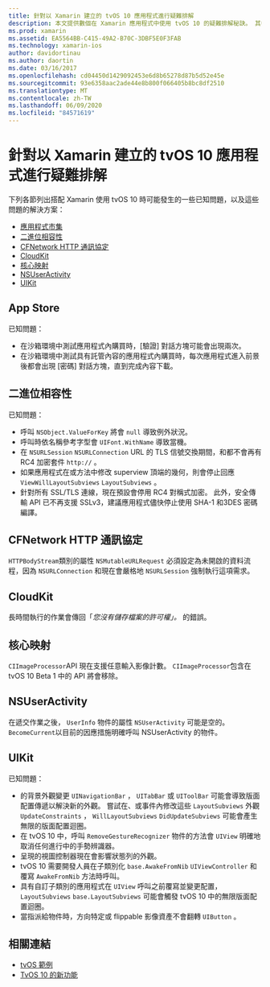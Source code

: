 ```yaml
---
title: 針對以 Xamarin 建立的 tvOS 10 應用程式進行疑難排解
description: 本文提供數個在 Xamarin 應用程式中使用 tvOS 10 的疑難排解秘訣。 其中描述與 App Store、二進位相容性、CFNetwork HttpProtocol、CloudKit、Core Image、NSUserActivity 和 UIKit 相關的問題。
ms.prod: xamarin
ms.assetid: EA5564BB-C415-49A2-B70C-3DBF5E0F3FAB
ms.technology: xamarin-ios
author: davidortinau
ms.author: daortin
ms.date: 03/16/2017
ms.openlocfilehash: cd04450d1429092453e6d8b65278d87b5d52e45e
ms.sourcegitcommit: 93e6358aac2ade44e8b800f066405b8bc8df2510
ms.translationtype: MT
ms.contentlocale: zh-TW
ms.lasthandoff: 06/09/2020
ms.locfileid: "84571619"
---
```

# <a name="troubleshooting-tvos-10-apps-built-with-xamarin"></a>針對以 Xamarin 建立的 tvOS 10 應用程式進行疑難排解

下列各節列出搭配 Xamarin 使用 tvOS 10 時可能發生的一些已知問題，以及這些問題的解決方案：

- [應用程式市集](#App-Store)
- [二進位相容性](#Binary-Compatibility)
- [CFNetwork HTTP 通訊協定](#CFNetwork-HTTP-Protocol)
- [CloudKit](#CloudKit)
- [核心映射](#CoreImage)
- [NSUserActivity](#NSUserActivity)
- [UIKit](#UIKit)

<a name="App-Store"></a>

## <a name="app-store"></a>App Store

已知問題：

- 在沙箱環境中測試應用程式內購買時，[驗證] 對話方塊可能會出現兩次。
- 在沙箱環境中測試具有託管內容的應用程式內購買時，每次應用程式進入前景後都會出現 [密碼] 對話方塊，直到完成內容下載。

<a name="Binary-Compatibility"></a>

## <a name="binary-compatibility"></a>二進位相容性

已知問題：

- 呼叫 `NSObject.ValueForKey` 將會 `null` 導致例外狀況。
- 呼叫時依名稱參考字型會 `UIFont.WithName` 導致當機。
- 在 `NSURLSession` `NSURLConnection` URL 的 TLS 信號交換期間，和都不會再有 RC4 加密套件 `http://` 。
- 如果應用程式在或方法中修改 superview 頂端的幾何，則會停止回應 `ViewWillLayoutSubviews` `LayoutSubviews` 。
- 針對所有 SSL/TLS 連線，現在預設會停用 RC4 對稱式加密。 此外，安全傳輸 API 已不再支援 SSLv3，建議應用程式儘快停止使用 SHA-1 和3DES 密碼編譯。

<a name="CFNetwork-HTTP-Protocol"></a>

## <a name="cfnetwork-http-protocol"></a>CFNetwork HTTP 通訊協定

`HTTPBodyStream`類別的屬性 `NSMutableURLRequest` 必須設定為未開啟的資料流程，因為 `NSURLConnection` 和現在會嚴格地 `NSURLSession` 強制執行這項需求。

<a name="CloudKit"></a>

## <a name="cloudkit"></a>CloudKit

長時間執行的作業會傳回「_您沒有儲存檔案的許可權」。_ 的錯誤。

<a name="CoreImage"></a>

## <a name="core-image"></a>核心映射

`CIImageProcessor`API 現在支援任意輸入影像計數。 `CIImageProcessor`包含在 tvOS 10 Beta 1 中的 API 將會移除。

<a name="NSUserActivity"></a>

## <a name="nsuseractivity"></a>NSUserActivity

在遞交作業之後， `UserInfo` 物件的屬性 `NSUserActivity` 可能是空的。 `BecomeCurrent`以目前的因應措施明確呼叫 NSUserActivity 的物件。

<a name="UIKit"></a>

## <a name="uikit"></a>UIKit

已知問題：

- 的背景外觀變更 `UINavigationBar` ， `UITabBar` 或 `UIToolBar` 可能會導致版面配置傳遞以解決新的外觀。 嘗試在、或事件內修改這些 `LayoutSubviews` 外觀 `UpdateConstraints` ， `WillLayoutSubviews` `DidUpdateSubviews` 可能會產生無限的版面配置迴圈。
- 在 tvOS 10 中，呼叫 `RemoveGestureRecognizer` 物件的方法會 `UIView` 明確地取消任何進行中的手勢辨識器。
- 呈現的視圖控制器現在會影響狀態列的外觀。
- tvOS 10 需要開發人員在子類別化 `base.AwakeFromNib` `UIViewController` 和覆寫 `AwakeFromNib` 方法時呼叫。
- 具有自訂子類別的應用程式在 `UIView` 呼叫之前覆寫並變更配置， `LayoutSubviews` `base.LayoutSubviews` 可能會觸發 tvOS 10 中的無限版面配置迴圈。
- 當指派給物件時，方向特定或 flippable 影像資產不會翻轉 `UIButton` 。

## <a name="related-links"></a>相關連結

- [tvOS 範例](https://docs.microsoft.com/samples/browse/?products=xamarin&term=Xamarin.iOS+tvOS)
- [TvOS 10 的新功能](https://developer.apple.com/library/prerelease/content/releasenotes/General/WhatsNewinTVOS/Articles/tvOS10.html#//apple_ref/doc/uid/TP40017259-SW1)
